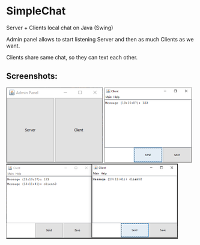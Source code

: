 # SimpleChat
Server + Clients local chat on Java (Swing)

Admin panel allows to start listening Server and then as much Clients as we want.

Clients share same chat, so they can text each other.

## Screenshots:
<img src="./docs/Screen01_admin_panel.PNG" height="200px" alt="Admin Panel" title="Admin Panel" />
<img src="./docs/Screen02_client01.PNG" height="200px" alt="One client" title="One client" />
<img src="./docs/Screen03_client02.PNG" height="200px" alt="Two clients with same chat" title="Two clients with same chat" />
